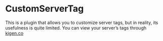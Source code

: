 # CustomServerTag
This is a plugin that allows you to customize server tags, but in reality, its usefulness is quite limited. You can view your server’s tags through [kigen.co](https://kigen.co/)

